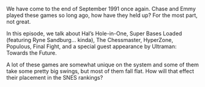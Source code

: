 We have come to the end of September 1991 once again. Chase and Emmy played these games so long ago, how have they held up? For the most part, not great.

In this episode, we talk about Hal’s Hole-in-One, Super Bases Loaded (featuring Ryne Sandburg… kinda), The Chessmaster, HyperZone, Populous, Final Fight, and a special guest appearance by Ultraman: Towards the Future.

A lot of these games are somewhat unique on the system and some of them take some pretty big swings, but most of them fall flat. How will that effect their placement in the SNES rankings?
